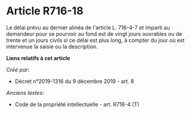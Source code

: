 # Article R716-18

Le délai prévu au dernier alinéa de l'article L. 716-4-7 et imparti au demandeur pour se pourvoir au fond est de vingt jours
ouvrables ou de trente et un jours civils si ce délai est plus long, à compter du jour où est intervenue la saisie ou la
description.

**Liens relatifs à cet article**

_Créé par_:

  - Décret n°2019-1316 du 9 décembre 2019 - art. 8

_Anciens textes_:

  - Code de la propriété intellectuelle - art. R716-4 (T)
